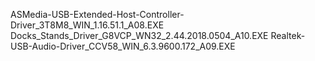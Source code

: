 ASMedia-USB-Extended-Host-Controller-Driver_3T8M8_WIN_1.16.51.1_A08.EXE
Docks_Stands_Driver_G8VCP_WN32_2.44.2018.0504_A10.EXE
Realtek-USB-Audio-Driver_CCV58_WIN_6.3.9600.172_A09.EXE
